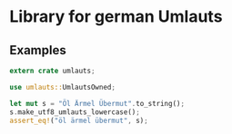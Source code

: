# Library for german Umlauts

## Examples

```rust
extern crate umlauts;

use umlauts::UmlautsOwned;

let mut s = "Öl Ärmel Übermut".to_string();
s.make_utf8_umlauts_lowercase();
assert_eq!("öl ärmel übermut", s);
```

